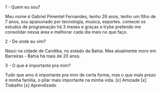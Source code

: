 1 - Quem eu sou?

 Meu nome é Gabriel Pimentel Fernandes, tenho 26 anos, tenho um filho de 7 anos, sou apaixonado por tecnológia, musica, esportes.
comecei os estudos de programação há 3 meses e graças a trybe pretendo me consolidar nessa área e melhorar cada dia mais no que faço.

2 - De onde eu vim?

 Nasci na cidade de Candiba, no estado da Bahia. Mas atualmente moro em Barreiras - Bahia há mais de 20 anos.

3 - O que é importante pra mim?

 Tudo que amo é importante pra mim de certa forma, mas o que mais prezo é minha familia, o pilar mais importante na minha vida.
[x] Amizade
[x] Trabalho
[x] Aprendizado
